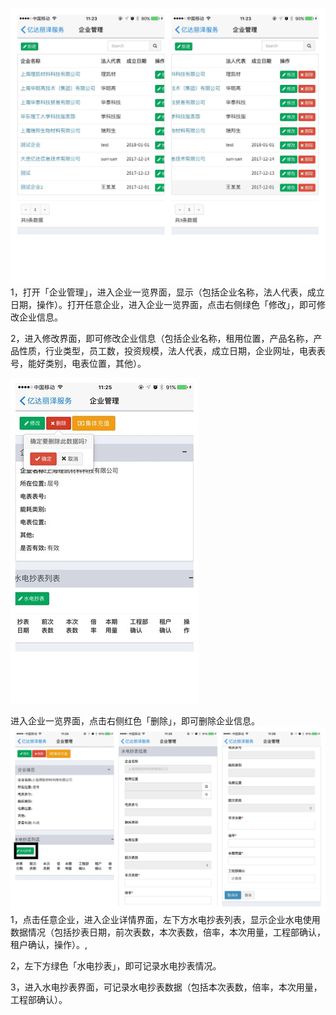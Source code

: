 ![](/assets/企业管理11.jpg)1，打开「企业管理」，进入企业一览界面，显示（包括企业名称，法人代表，成立日期，操作）。打开任意企业，进入企业一览界面，点击右侧绿色「修改」，即可修改企业信息。

2，进入修改界面，即可修改企业信息（包括企业名称，租用位置，产品名称，产品性质，行业类型，员工数，投资规模，法人代表，成立日期，企业网址，电表表号，能好类别，电表位置，其他）。

![](/assets/企业管理1_副本.jpg)

进入企业一览界面，点击右侧红色「删除」，即可删除企业信息。![](/assets/企业管理水电表.png)1，点击任意企业，进入企业详情界面，左下方水电抄表列表，显示企业水电使用数据情况（包括抄表日期，前次表数，本次表数，倍率，本次用量，工程部确认，租户确认，操作）。,

2，左下方绿色「水电抄表」，即可记录水电抄表情况。

3，进入水电抄表界面，可记录水电抄表数据（包括本次表数，倍率，本次用量，工程部确认）。





